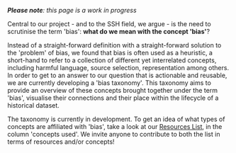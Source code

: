 _**Please note**: this page is a work in progress_

Central to our project - and to the SSH field, we argue - is the need to scrutinise the term 'bias': **what do we mean with the concept 'bias'**?

Instead of a straight-forward definition with a straight-forward solution to the 'problem' of bias, we found that bias is often used as a heuristic, a short-hand to refer to a collection of different yet interrelated concepts, including harmful language, source selection, representation among others. In order to get to an answer to our question that is actionable and reusable, we are currently developing a 'bias taxonomy'. This taxonomy aims to provide an overview of these concepts brought together under the term 'bias', visualise their connections and their place within the lifecycle of a historical dataset. 

The taxonomy is currently in development. To get an idea of what types of concepts are affiliated with 'bias', take a look at our [Resources List](docs/resourcesandpublications/resources.md), in the column 'concepts used'. We invite anyone to contribute to both the list in terms of resources and/or concepts!
